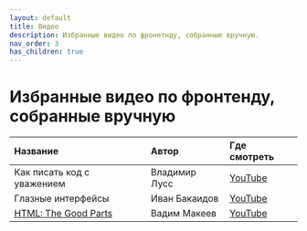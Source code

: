 ```yaml
---
layout: default
title: Видео
description: Избранные видео по фронетнду, собранные вручную.
nav_order: 3
has_children: true
---
```


# Избранные видео по&nbsp;фронтенду, собранные вручную

| Название | Автор | Где смотреть |
|:---------|:------|:-----------|
| Как писать код с уважением | Владимир Лусс | [YouTube](https://www.youtube.com/watch?v=R4-uveKppV8) |
| Глазные интерфейсы | Иван Бакаидов | [YouTube]((https://www.youtube.com/watch?v=eLlULhNNthI&t=450s)) |
| [HTML: The Good Parts](html-the-good-parts) | Вадим Макеев | [YouTube](https://www.youtube.com/watch?v=eLlULhNNthI&t=5592s) |